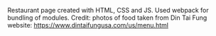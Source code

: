 Restaurant page created with HTML, CSS and JS. Used webpack for bundling of modules.
Credit: photos of food taken from Din Tai Fung website: https://www.dintaifungusa.com/us/menu.html
